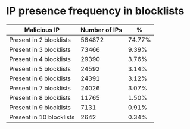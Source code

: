 # IP presence frequency in blocklists
| Malicious IP | Number of IPs | % |
|----|----|----|
| Present in 2 blocklists | 584872 | 74.77% |
| Present in 3 blocklists | 73466 | 9.39% |
| Present in 4 blocklists | 29390 | 3.76% |
| Present in 5 blocklists | 24592 | 3.14% |
| Present in 6 blocklists | 24391 | 3.12% |
| Present in 7 blocklists | 24026 | 3.07% |
| Present in 8 blocklists | 11765 | 1.50% |
| Present in 9 blocklists | 7131 | 0.91% |
| Present in 10 blocklists | 2642 | 0.34% |
